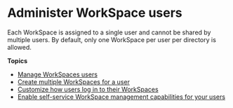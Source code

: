 # Administer WorkSpace users<a name="administer-workspace-users"></a>

Each WorkSpace is assigned to a single user and cannot be shared by multiple users\. By default, only one WorkSpace per user per directory is allowed\.

**Topics**
+ [Manage WorkSpaces users](manage-workspaces-users.md)
+ [Create multiple WorkSpaces for a user](create-multiple-workspaces-for-user.md)
+ [Customize how users log in to their WorkSpaces](customize-workspaces-user-login.md)
+ [Enable self\-service WorkSpace management capabilities for your users](enable-user-self-service-workspace-management.md)